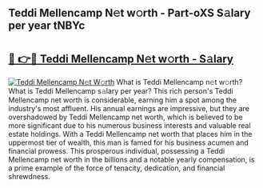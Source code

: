 ## Teddi Mellencamp N𝚎t w𝚘rth - Part-oXS S𝚊lary per year tNBYc

# <h2><a href="http://gc4fxq.nevu.top/?p=Teddi+Mellencamp">🔗 👉🔴 Teddi Mellencamp N𝚎t w𝚘rth - S𝚊lary</a></h2>

[![Teddi Mellencamp N𝚎t W𝚘rth](https://i.imgur.com/Oavwk0R.jpeg)](http://gc4fxq.nevu.top/?p=Teddi+Mellencamp)
What is Teddi Mellencamp n𝚎t w𝚘rth? What is Teddi Mellencamp s𝚊lary per year?
This rich person's Teddi Mellencamp net worth is considerable, earning him a spot among the industry's most affluent. His annual earnings are impressive, but they are overshadowed by Teddi Mellencamp net worth, which is believed to be more significant due to his numerous business interests and valuable real estate holdings. With a Teddi Mellencamp net worth that places him in the uppermost tier of wealth, this man is famed for his business acumen and financial prowess. This prosperous individual, possessing a Teddi Mellencamp net worth in the billions and a notable yearly compensation, is a prime example of the force of tenacity, dedication, and financial shrewdness.
